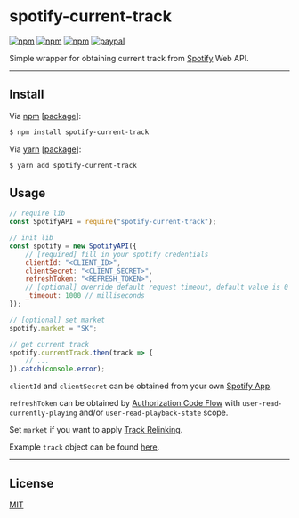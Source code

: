 # spotify-current-track

[![npm](https://img.shields.io/npm/v/spotify-current-track.svg?style=flat)](https://www.npmjs.com/package/spotify-current-track)
[![npm](https://img.shields.io/npm/dt/spotify-current-track.svg?style=flat)](https://www.npmjs.com/package/spotify-current-track)
[![npm](https://img.shields.io/npm/l/spotify-current-track.svg?style=flat)](https://www.npmjs.com/package/spotify-current-track)
[![paypal](https://img.shields.io/badge/donate-paypal-blue.svg?colorB=0070ba&style=flat)](https://paypal.me/oliverfindl)

Simple wrapper for obtaining current track from [Spotify](https://www.spotify.com/) Web API.

---

## Install

Via [npm](https://npmjs.com/) [[package](https://www.npmjs.com/package/spotify-current-track)]:
```bash
$ npm install spotify-current-track
```

Via [yarn](https://yarnpkg.com/en/) [[package](https://yarnpkg.com/en/package/spotify-current-track)]:
```bash
$ yarn add spotify-current-track
```

## Usage

```javascript
// require lib
const SpotifyAPI = require("spotify-current-track");

// init lib
const spotify = new SpotifyAPI({
	// [required] fill in your spotify credentials
	clientId: "<CLIENT_ID>",
	clientSecret: "<CLIENT_SECRET>",
	refreshToken: "<REFRESH_TOKEN>",
	// [optional] override default request timeout, default value is 0 (no timeout)
	_timeout: 1000 // milliseconds
});

// [optional] set market
spotify.market = "SK";

// get current track
spotify.currentTrack.then(track => {
	// ...
}).catch(console.error);
```

`clientId` and `clientSecret` can be obtained from your own [Spotify App](https://developer.spotify.com/documentation/general/guides/app-settings/).

`refreshToken` can be obtained by [Authorization Code Flow](https://developer.spotify.com/documentation/general/guides/authorization-guide/#authorization-code-flow) with `user-read-currently-playing` and/or `user-read-playback-state` scope.

Set `market` if you want to apply [Track Relinking](https://developer.spotify.com/documentation/general/guides/track-relinking-guide/).

Example `track` object can be found [here](https://developer.spotify.com/documentation/web-api/reference/player/get-the-users-currently-playing-track/).

---

## License

[MIT](http://opensource.org/licenses/MIT)
